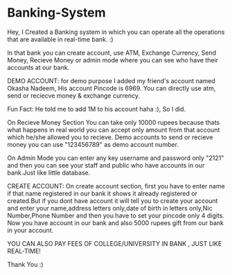 # Banking-System
Hey, I Created a Banking system in which you can operate all the operations that are available in real-time bank. :)

In that bank you can create account, use ATM, Exchange Currency, Send Money, Recieve Money or admin mode where you can see who have their accounts at our bank.

DEMO ACCOUNT:
for demo purpose I added my friend's account named Okasha Nadeem, His account Pincode is 6969. You can directly use atm, send or reciecve money & exchange currency.

Fun Fact: He told me to add 1M to his account haha :), So I did.

On Recieve Money Section You can take only 10000 rupees because thats what happens in real world you can accept only amount from that account which he/she allowed you to recieve.
Demo accounts to send or recieve money you can use "123456789" as demo account number.

On Admin Mode you can enter any key username and password only "2121" and then you can see your staff and public who have accounts in our bank.Just like little database.

CREATE ACCOUNT: 
On create account section, first you have to enter name if that name registered in our bank it shows it already registered or created.But if you dont have account it will tell you to create your account and enter your name,address letters only,date of birth in letters only,Nic Number,Phone Number and then you have to set your pincode only 4 digits.
Now you have account in our bank and also 5000 rupees gift from our bank in your account.



YOU CAN ALSO PAY FEES OF COLLEGE/UNIVERSITY IN BANK , JUST LIKE REAL-TIME!

Thank You :)

